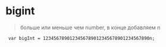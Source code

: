 # bigint
> больше или меньше чем number, в конце добавляем n
```
 var bigInt = 1234567890123456789012345678901234567890n;
```